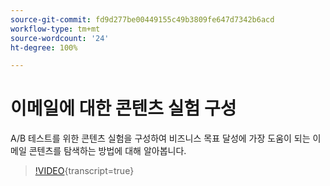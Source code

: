 ```yaml
---
source-git-commit: fd9d277be00449155c49b3809fe647d7342b6acd
workflow-type: tm+mt
source-wordcount: '24'
ht-degree: 100%

---
```

# 이메일에 대한 콘텐츠 실험 구성

A/B 테스트를 위한 콘텐츠 실험을 구성하여 비즈니스 목표 달성에 가장 도움이 되는 이메일 콘텐츠를 탐색하는 방법에 대해 알아봅니다.

>[!VIDEO](https://video.tv.adobe.com/v/3447338/?learn=on&captions=kor){transcript=true}